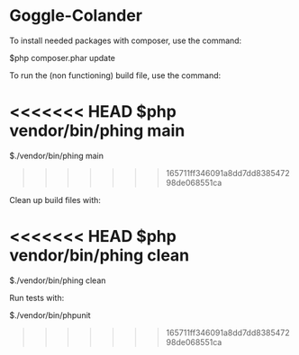# Goggle-Colander

To install needed packages with composer, use the command:

$php composer.phar update


To run the (non functioning) build file, use the command:

<<<<<<< HEAD
$php vendor/bin/phing main
=======
$./vendor/bin/phing main
>>>>>>> 165711ff346091a8dd7dd838547298de068551ca


Clean up build files with:

<<<<<<< HEAD
$php vendor/bin/phing clean
=======
$./vendor/bin/phing clean

Run tests with:

$./vendor/bin/phpunit
>>>>>>> 165711ff346091a8dd7dd838547298de068551ca
